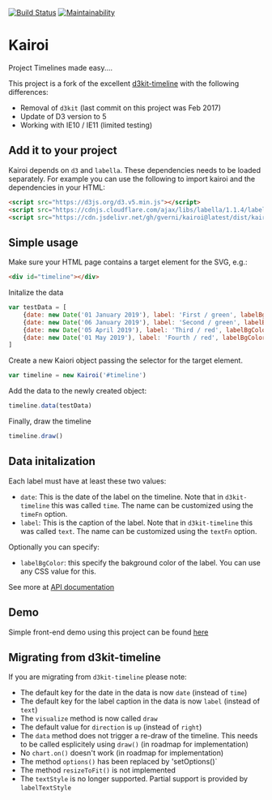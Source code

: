 [![Build Status](https://travis-ci.org/gverni/kairoi.svg?branch=master)](https://travis-ci.org/gverni/kairoi)
[![Maintainability](https://api.codeclimate.com/v1/badges/84e9c5a07361bba6e623/maintainability)](https://codeclimate.com/github/gverni/kairoi/maintainability)

# Kairoi

Project Timelines made easy....

This project is a fork of the excellent [d3kit-timeline](https://github.com/kristw/d3kit-timeline) with the following differences:
* Removal of `d3kit` (last commit on this project was Feb 2017)
* Update of D3 version to 5
* Working with IE10 / IE11 (limited testing)

## Add it to your project 

Kairoi depends on `d3` and `labella`. These dependencies needs to be loaded separately. For example you can use the following to import kairoi and the dependencies in your HTML:

```html
<script src="https://d3js.org/d3.v5.min.js"></script>
<script src="https://cdnjs.cloudflare.com/ajax/libs/labella/1.1.4/labella.min.js"></script>
<script src="https://cdn.jsdelivr.net/gh/gverni/kairoi@latest/dist/kairoi.js"></script>
```

## Simple usage

Make sure your HTML page contains a target element for the SVG, e.g.: 

```html
<div id="timeline"></div>
```

Initalize the data

```javascript
var testData = [
    {date: new Date('01 January 2019'), label: 'First / green', labelBgColor: 'green'},
    {date: new Date('06 January 2019'), label: 'Second / green', labelBgColor: 'green'},
    {date: new Date('05 April 2019'), label: 'Third / red', labelBgColor: 'red'},
    {date: new Date('01 May 2019'), label: 'Fourth / red', labelBgColor: 'red'}
]
```

Create a new Kaiori object passing the selector for the target element. 

```javascript
var timeline = new Kairoi('#timeline')
```

Add the data to the newly created object: 

```javascript 
timeline.data(testData)
```

Finally, draw the timeline

```javascript
timeline.draw()
```

## Data initalization 

Each label must have at least these two values: 

* `date`: This is the date of the label on the timeline. Note that in `d3kit-timeline` this was called `time`. The name can be customized using the `timeFn` option. 
*  `label`: This is the caption of the label. Note that in `d3kit-timeline` this was called `text`. The name can be customized using the `textFn` option.

Optionally you can specify: 

* `labelBgColor`: this specify the bakground color of the label. You can use any CSS value for this. 

See more at [API documentation](https://github.com/gverni/kairoi/wiki/API-Documentation)

## Demo 

Simple front-end demo using this project can be found [here](https://gverni.github.io/kairoi/)

## Migrating from d3kit-timeline

If you are migrating from `d3kit-timeline` please note: 

* The default key for the date in the data is now `date` (instead of `time`)
* The default key for the label caption in the data is now `label` (instead of `text`)
* The `visualize` method is now called `draw`
* The default value for `direction` is `up` (instead of `right`)
* The `data` method does not trigger a re-draw of the timeline. This needs to be called esplicitely using `draw()` (in  roadmap for implementation)
* No `chart.on()` doesn't work (in roadmap for implementation)
* The method `options()` has been replaced by 'setOptions()`
* The method `resizeToFit()` is not implemented
* The `textStyle` is no longer supported. Partial support is provided by `labelTextStyle`
